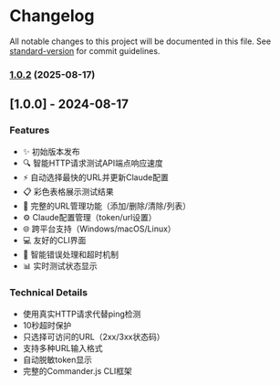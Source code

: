 # Changelog

All notable changes to this project will be documented in this file. See [standard-version](https://github.com/conventional-changelog/standard-version) for commit guidelines.

### [1.0.2](https://github.com/ytton/cc/compare/v1.0.1...v1.0.2) (2025-08-17)

## [1.0.0] - 2024-08-17

### Features

- ✨ 初始版本发布
- 🔍 智能HTTP请求测试API端点响应速度
- ⚡ 自动选择最快的URL并更新Claude配置
- 📋 彩色表格展示测试结果
- 🔧 完整的URL管理功能（添加/删除/清除/列表）
- ⚙️ Claude配置管理（token/url设置）
- 🌐 跨平台支持（Windows/macOS/Linux）
- 💻 友好的CLI界面
- 🚫 智能错误处理和超时机制
- 📊 实时测试状态显示

### Technical Details

- 使用真实HTTP请求代替ping检测
- 10秒超时保护
- 只选择可访问的URL（2xx/3xx状态码）
- 支持多种URL输入格式
- 自动脱敏token显示
- 完整的Commander.js CLI框架